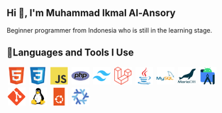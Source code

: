 ## Hi 👋, I'm Muhammad Ikmal Al-Ansory
Beginner programmer from Indonesia who is still in the learning stage.

## 🚀Languages and Tools I Use
<img src="https://raw.githubusercontent.com/Malsoryz/Malsoryz/refs/heads/main/assets/png/html.png" style="height: 40px; width: 40px; margin: 2px;" alt="html"/> <img src="https://raw.githubusercontent.com/Malsoryz/Malsoryz/refs/heads/main/assets/png/css.png" style="height: 40px; width: 40px; margin: 2px;" alt="css"/> <img src="https://raw.githubusercontent.com/Malsoryz/Malsoryz/refs/heads/main/assets/png/javascript.png" style="height: 40px; width: 40px; margin: 2px;" alt="javascript"/> <img src="https://raw.githubusercontent.com/Malsoryz/Malsoryz/refs/heads/main/assets/png/php.png" style="height: 40px; width: 40px; margin: 2px;" alt="php"/> <img src="https://raw.githubusercontent.com/Malsoryz/Malsoryz/refs/heads/main/assets/png/tailwind.png" style="height: 40px; width: 40px; margin: 2px;" alt="tailwind"/> <img src="https://raw.githubusercontent.com/Malsoryz/Malsoryz/refs/heads/main/assets/png/laravel.png" style="height: 40px; width: 40px; margin: 2px;" alt="laravel"/> <img src="https://raw.githubusercontent.com/Malsoryz/Malsoryz/refs/heads/main/assets/png/java.png" style="height: 40px; width: 40px; margin: 2px;" alt="java"/> <img src="https://raw.githubusercontent.com/Malsoryz/Malsoryz/refs/heads/main/assets/png/mysql.png" style="height: 40px; width: 40px; margin: 2px;" alt="mysql"/> <img src="https://raw.githubusercontent.com/Malsoryz/Malsoryz/refs/heads/main/assets/png/mariadb.png" style="height: 40px; width: 40px; margin: 2px;" alt="mariadb"/> <img src="https://raw.githubusercontent.com/Malsoryz/Malsoryz/refs/heads/main/assets/png/android-studio.png" style="height: 40px; width: 40px; margin: 2px;" alt="android-studio"/> <img src="https://raw.githubusercontent.com/Malsoryz/Malsoryz/refs/heads/main/assets/png/git.png" style="height: 40px; width: 40px; margin: 2px;" alt="git"/> <img src="https://raw.githubusercontent.com/Malsoryz/Malsoryz/refs/heads/main/assets/png/linux-tux.png" style="height: 40px; width: 40px; margin: 2px;" alt="linux-tux"/> <img src="https://raw.githubusercontent.com/Malsoryz/Malsoryz/refs/heads/main/assets/png/ubuntu.png" style="height: 40px; width: 40px; margin: 2px;" alt="ubuntu"/> <img src="https://raw.githubusercontent.com/Malsoryz/Malsoryz/refs/heads/main/assets/png/nixos.png" style="height: 40px; width: 40px; margin: 2px;" alt="nixos"/>